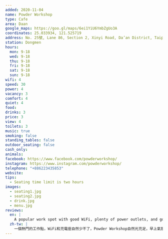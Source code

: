 ```yaml
---
added: 2020-11-04
name: Powder Workshop
type: Cafe
area: Daan
google_maps: https://goo.gl/maps/6ei1YiU6YmbZgUo3A
coordinates: 25.033934, 121.525719
address: No. 25號, Lane 86, Section 2, Xinyi Road, Da’an District, Taipei City, Taiwan 106
station: Dongmen
hours:
  mon: 9-18
  wed: 9-18
  thu: 9-18
  fri: 9-18
  sat: 9-18
  sun: 9-18
wifi: 4
speed: 30
power: 4
vacancy: 3
comfort: 4
quiet: 4
food: 
drinks: 3
price: 3
view: 4
toilets: 3
music: true
smoking: false
standing_tables: false
outdoor_seating: false
cash_only: 
animals: 
facebook: https://www.facebook.com/powderworkshop/
instagram: https://www.instagram.com/powderworkshop/
telephone: "+886223435853"
website: 
tips:
  - Seating time limit is two hours
images:
  - seating1.jpg
  - seating2.jpg
  - drink.jpg
  - menu.jpg
reviews:
  en: |
    A popular work spot with good WiFi, plenty of power outlets, and good natural light. It was quite empty in the morning but slowly filled around lunch time. Decent drink selection and small food items. There is a two hour time limit, but it didn't seem to be enforced on a weekday. Beware, if you speak too loud you may get told off!
  zh-tw: |
    一個熱門的工作點，WiFi和充電座自然少不了，Powder Workshop自然光充足，早上氣氛較為悠閒，到了午餐時間則開始有些擁擠。這裡有不少飲料選擇和一些輕食，有兩小時的時間限制，但平日似乎沒這麼嚴格。
---
```

